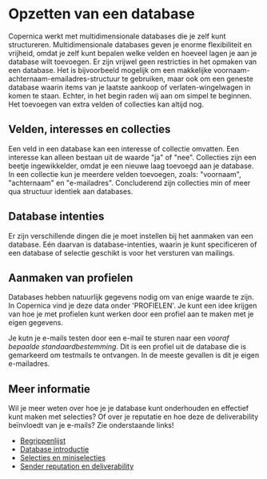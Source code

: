 # Opzetten van een database

Copernica werkt met multidimensionale databases die je zelf kunt structureren.
Multidimensionale databases geven je enorme flexibiliteit en vrijheid, omdat je zelf kunt bepalen welke velden en hoeveel lagen je aan je database wilt toevoegen.
Er zijn vrijwel geen restricties in het opmaken van een database. Het is bijvoorbeeld mogelijk om een makkelijke voornaam-achternaam-emailadres-structuur te gebruiken, maar ook 
om een geneste database waarin items van je laatste aankoop of verlaten-wingelwagen in komen te staan. Echter, in het begin raden wij aan om simpel te beginnen. Het toevoegen van extra velden of collecties kan altijd nog.

## Velden, interesses en collecties

Een veld in een database kan een interesse of collectie omvatten.
Een interesse kan alleen bestaan uit de waarde "ja" of "nee".
Collecties zijn een beetje ingewikkelder, omdat je een nieuwe laag toevoegd aan je database. 
In een collectie kun je meerdere velden toevoegen, zoals: "voornaam", "achternaam" en "e-mailadres".
Concluderend zijn collecties min of meer qua structuur identiek aan databases.

## Database intenties

Er zijn verschillende dingen die je moet instellen bij het aanmaken van een database.
Eén daarvan is database-intenties, waarin je kunt specificeren of
een database of selectie geschikt is voor het versturen van mailings. 

## Aanmaken van profielen

Databases hebben natuurlijk gegevens nodig om van enige waarde te zijn. In Copernica vind je deze data onder 'PROFIELEN'.
Je kunt een idee krijgen van hoe je met profielen kunt werken door een profiel aan te maken met je eigen gegevens.

Je kutn je e-mails testen door een e-mail te sturen naar een *vooraf bepaalde standaardbestemming*. Dit is een profiel uit de database die is gemarkeerd om testmails te ontvangen. In de meeste gevallen is dit je eigen e-mailadres.

## Meer informatie

Wil je meer weten over hoe je je database kunt onderhouden en effectief kunt maken met 
selecties? Of over je reputatie en hoe deze de deliverability beïnvloedt
van je e-mails? Zie onderstaande links!

* [Begrippenlijst](./definitions)
* [Database introductie](./database-introduction)
* [Selecties en miniselecties](./selections-introduction)
* [Sender reputation en deliverability](./send-reputation)
